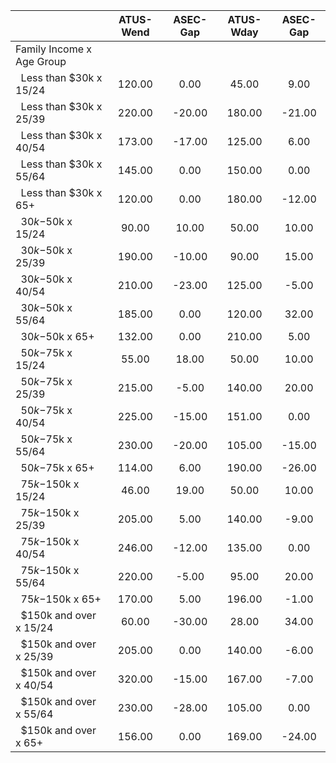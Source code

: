 
|                      |    ATUS-Wend |     ASEC-Gap |    ATUS-Wday |     ASEC-Gap |
| -------------------- | :----------: | :----------: | :----------: | :----------: |
| Family Income x Age Group |              |              |              |              |
| &nbsp;&nbsp;Less than $30k x 15/24 |       120.00 |         0.00 |        45.00 |         9.00 |
| &nbsp;&nbsp;Less than $30k x 25/39 |       220.00 |       -20.00 |       180.00 |       -21.00 |
| &nbsp;&nbsp;Less than $30k x 40/54 |       173.00 |       -17.00 |       125.00 |         6.00 |
| &nbsp;&nbsp;Less than $30k x 55/64 |       145.00 |         0.00 |       150.00 |         0.00 |
| &nbsp;&nbsp;Less than $30k x 65+ |       120.00 |         0.00 |       180.00 |       -12.00 |
| &nbsp;&nbsp;$30k-$50k x 15/24 |        90.00 |        10.00 |        50.00 |        10.00 |
| &nbsp;&nbsp;$30k-$50k x 25/39 |       190.00 |       -10.00 |        90.00 |        15.00 |
| &nbsp;&nbsp;$30k-$50k x 40/54 |       210.00 |       -23.00 |       125.00 |        -5.00 |
| &nbsp;&nbsp;$30k-$50k x 55/64 |       185.00 |         0.00 |       120.00 |        32.00 |
| &nbsp;&nbsp;$30k-$50k x 65+ |       132.00 |         0.00 |       210.00 |         5.00 |
| &nbsp;&nbsp;$50k-$75k x 15/24 |        55.00 |        18.00 |        50.00 |        10.00 |
| &nbsp;&nbsp;$50k-$75k x 25/39 |       215.00 |        -5.00 |       140.00 |        20.00 |
| &nbsp;&nbsp;$50k-$75k x 40/54 |       225.00 |       -15.00 |       151.00 |         0.00 |
| &nbsp;&nbsp;$50k-$75k x 55/64 |       230.00 |       -20.00 |       105.00 |       -15.00 |
| &nbsp;&nbsp;$50k-$75k x 65+ |       114.00 |         6.00 |       190.00 |       -26.00 |
| &nbsp;&nbsp;$75k-$150k x 15/24 |        46.00 |        19.00 |        50.00 |        10.00 |
| &nbsp;&nbsp;$75k-$150k x 25/39 |       205.00 |         5.00 |       140.00 |        -9.00 |
| &nbsp;&nbsp;$75k-$150k x 40/54 |       246.00 |       -12.00 |       135.00 |         0.00 |
| &nbsp;&nbsp;$75k-$150k x 55/64 |       220.00 |        -5.00 |        95.00 |        20.00 |
| &nbsp;&nbsp;$75k-$150k x 65+ |       170.00 |         5.00 |       196.00 |        -1.00 |
| &nbsp;&nbsp;$150k and over x 15/24 |        60.00 |       -30.00 |        28.00 |        34.00 |
| &nbsp;&nbsp;$150k and over x 25/39 |       205.00 |         0.00 |       140.00 |        -6.00 |
| &nbsp;&nbsp;$150k and over x 40/54 |       320.00 |       -15.00 |       167.00 |        -7.00 |
| &nbsp;&nbsp;$150k and over x 55/64 |       230.00 |       -28.00 |       105.00 |         0.00 |
| &nbsp;&nbsp;$150k and over x 65+ |       156.00 |         0.00 |       169.00 |       -24.00 |

